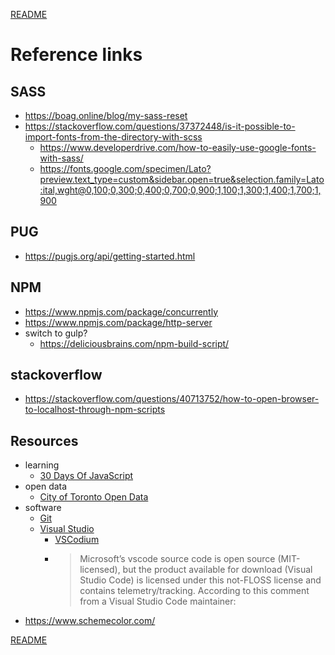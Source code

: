 [README](./README.md)

# Reference links

## SASS
- https://boag.online/blog/my-sass-reset
- https://stackoverflow.com/questions/37372448/is-it-possible-to-import-fonts-from-the-directory-with-scss
  - https://www.developerdrive.com/how-to-easily-use-google-fonts-with-sass/
  - https://fonts.google.com/specimen/Lato?preview.text_type=custom&sidebar.open=true&selection.family=Lato:ital,wght@0,100;0,300;0,400;0,700;0,900;1,100;1,300;1,400;1,700;1,900

## PUG

- https://pugjs.org/api/getting-started.html

## NPM

- https://www.npmjs.com/package/concurrently
- https://www.npmjs.com/package/http-server
- switch to gulp?
  - https://deliciousbrains.com/npm-build-script/

## stackoverflow

- https://stackoverflow.com/questions/40713752/how-to-open-browser-to-localhost-through-npm-scripts

## Resources

- learning
  - [30 Days Of JavaScript](https://github.com/Asabeneh/30-Days-Of-JavaScript)
- open data
  - [City of Toronto Open Data](https://open.toronto.ca/)
- software
  - [Git](https://git-scm.com/)
  - [Visual Studio](https://code.visualstudio.com/Download)
    - [VSCodium](https://vscodium.com/)
    - >Microsoft’s vscode source code is open source (MIT-licensed), but the product available for download (Visual Studio Code) is licensed under this not-FLOSS license and contains telemetry/tracking. According to this comment from a Visual Studio Code maintainer:
- https://www.schemecolor.com/

[README](./README.md)
